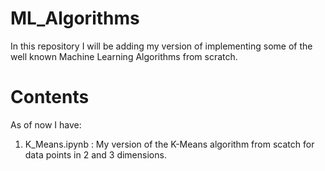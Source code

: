 # ML_Algorithms

In this repository I will be adding my version of implementing some of the well known Machine Learning Algorithms from scratch.

# Contents

As of now I have:

1) K_Means.ipynb : My version of the K-Means algorithm from scatch for data points in 2 and 3 dimensions.
